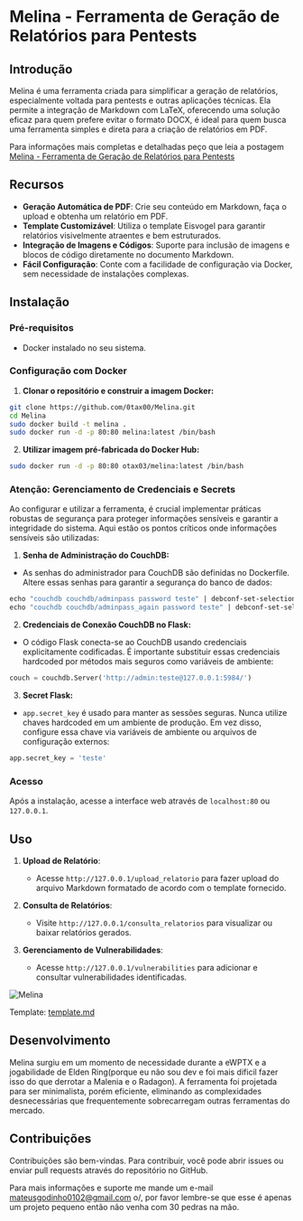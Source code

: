 
# Melina - Ferramenta de Geração de Relatórios para Pentests

## Introdução

Melina é uma ferramenta criada para simplificar a geração de relatórios, especialmente voltada para pentests e outras aplicações técnicas. Ela permite a integração de Markdown com LaTeX, oferecendo uma solução eficaz para quem prefere evitar o formato DOCX, é ideal para quem busca uma ferramenta simples e direta para a criação de relatórios em PDF.

Para informações mais completas e detalhadas peço que leia a postagem [Melina - Ferramenta de Geração de Relatórios para Pentests](https://0tax00.github.io/posts/Melina/)

## Recursos

- **Geração Automática de PDF**: Crie seu conteúdo em Markdown, faça o upload e obtenha um relatório em PDF.
- **Template Customizável**: Utiliza o template Eisvogel para garantir relatórios visivelmente atraentes e bem estruturados.
- **Integração de Imagens e Códigos**: Suporte para inclusão de imagens e blocos de código diretamente no documento Markdown.
- **Fácil Configuração**: Conte com a facilidade de configuração via Docker, sem necessidade de instalações complexas.

## Instalação

### Pré-requisitos

- Docker instalado no seu sistema.

### Configuração com Docker

1. **Clonar o repositório e construir a imagem Docker:**

```sh
git clone https://github.com/0tax00/Melina.git
cd Melina
sudo docker build -t melina .
sudo docker run -d -p 80:80 melina:latest /bin/bash
```

2. **Utilizar imagem pré-fabricada do Docker Hub:**

```sh
sudo docker run -d -p 80:80 otax03/melina:latest /bin/bash
```

### Atenção: Gerenciamento de Credenciais e Secrets

Ao configurar e utilizar a ferramenta, é crucial implementar práticas robustas de segurança para proteger informações sensíveis e garantir a integridade do sistema. Aqui estão os pontos críticos onde informações sensíveis são utilizadas:

1. **Senha de Administração do CouchDB:**
- As senhas do administrador para CouchDB são definidas no Dockerfile. Altere essas senhas para garantir a segurança do banco de dados:

 ```Dockerfile
 echo "couchdb couchdb/adminpass password teste" | debconf-set-selections
echo "couchdb couchdb/adminpass_again password teste" | debconf-set-selections
 ```

2. **Credenciais de Conexão CouchDB no Flask:**
- O código Flask conecta-se ao CouchDB usando credenciais explicitamente codificadas. É importante substituir essas credenciais hardcoded por métodos mais seguros como variáveis de ambiente:

```python
couch = couchdb.Server('http://admin:teste@127.0.0.1:5984/')
```
3. **Secret Flask:**
 - `app.secret_key` é usado para manter as sessões seguras. Nunca utilize chaves hardcoded em um ambiente de produção. Em vez disso, configure essa chave via variáveis de ambiente ou arquivos de configuração externos:

```python
app.secret_key = 'teste'
```

### Acesso

Após a instalação, acesse a interface web através de `localhost:80` ou `127.0.0.1`.

## Uso

1. **Upload de Relatório**:
   - Acesse `http://127.0.0.1/upload_relatorio` para fazer upload do arquivo Markdown formatado de acordo com o template fornecido.

2. **Consulta de Relatórios**:
   - Visite `http://127.0.0.1/consulta_relatorios` para visualizar ou baixar relatórios gerados.

3. **Gerenciamento de Vulnerabilidades**:
   - Acesse `http://127.0.0.1/vulnerabilities` para adicionar e consultar vulnerabilidades identificadas.

![Melina](/template/Melina.gif)

Template: [template.md](/template/template.md)

## Desenvolvimento

Melina surgiu em um momento de necessidade durante a eWPTX e a jogabilidade de Elden Ring(porque eu não sou dev e foi mais dificil fazer isso do que derrotar a Malenia e o Radagon). A ferramenta foi projetada para ser minimalista, porém eficiente, eliminando as complexidades desnecessárias que frequentemente sobrecarregam outras ferramentas do mercado.

## Contribuições

Contribuições são bem-vindas. Para contribuir, você pode abrir issues ou enviar pull requests através do repositório no GitHub.

Para mais informações e suporte me mande um e-mail mateusgodinho0102@gmail.com o/, por favor lembre-se que esse é apenas um projeto pequeno então não venha com 30 pedras na mão.
